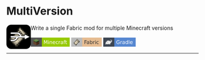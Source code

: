 # MultiVersion

<img src="/multi.svg" height="64px" align="left">
<span align="right">
  Write a single Fabric mod for multiple Minecraft versions<br><br>
  <img src="/badges/minecraft.svg" height="24px"> <img src="/badges/fabric.svg" height="24px"> <img src="/badges/gradle.svg" height="24px">
</span>

<hr>
